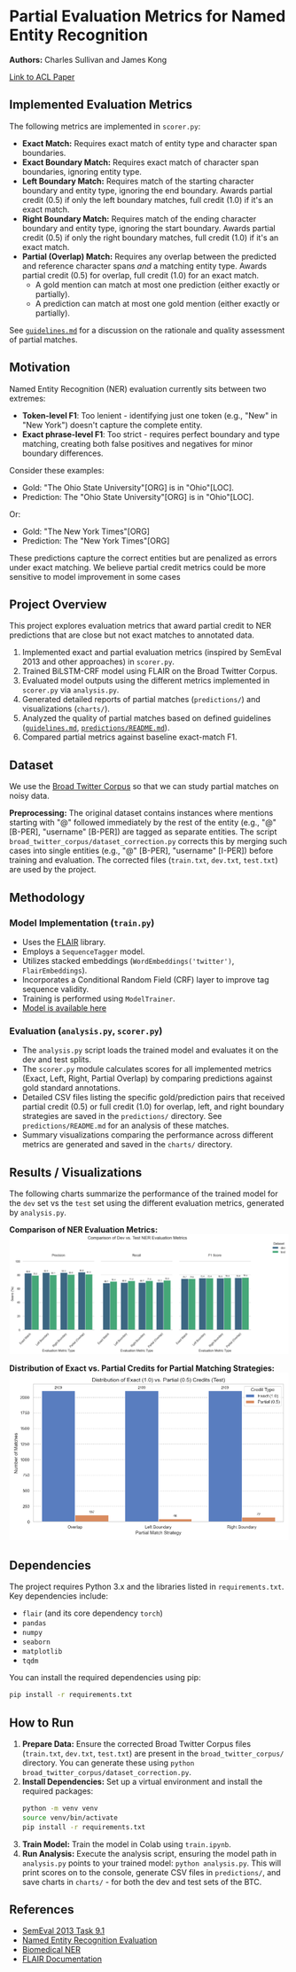 # Partial Evaluation Metrics for Named Entity Recognition

**Authors:** Charles Sullivan and James Kong

[Link to ACL Paper](./Partial%20Evaluation%20Metrics%20in%20Named%20Entity%20Recognition%20-%20James%20Kong%20%20Charles%20Sullivan.pdf)

## Implemented Evaluation Metrics

The following metrics are implemented in `scorer.py`:

-   **Exact Match:** Requires exact match of entity type and character span boundaries.
-   **Exact Boundary Match:** Requires exact match of character span boundaries, ignoring entity type.
-   **Left Boundary Match:** Requires match of the starting character boundary and entity type, ignoring the end boundary. Awards partial credit (0.5) if only the left boundary matches, full credit (1.0) if it's an exact match.
-   **Right Boundary Match:** Requires match of the ending character boundary and entity type, ignoring the start boundary. Awards partial credit (0.5) if only the right boundary matches, full credit (1.0) if it's an exact match.
-   **Partial (Overlap) Match:** Requires any overlap between the predicted and reference character spans *and* a matching entity type. Awards partial credit (0.5) for overlap, full credit (1.0) for an exact match.
    -   A gold mention can match at most one prediction (either exactly or partially).
    -   A prediction can match at most one gold mention (either exactly or partially).

See [`guidelines.md`](guidelines.md) for a discussion on the rationale and quality assessment of partial matches.

## Motivation

Named Entity Recognition (NER) evaluation currently sits between two extremes:
-   **Token-level F1**: Too lenient - identifying just one token (e.g., "New" in "New York") doesn't capture the complete entity.
-   **Exact phrase-level F1**: Too strict - requires perfect boundary and type matching, creating both false positives and negatives for minor boundary differences.

Consider these examples:
-   Gold: "The Ohio State University"[ORG] is in "Ohio"[LOC].
-   Prediction: The "Ohio State University"[ORG] is in "Ohio"[LOC].

Or:
-   Gold: "The New York Times"[ORG]
-   Prediction: The "New York Times"[ORG]

These predictions capture the correct entities but are penalized as errors under exact matching. We believe partial credit metrics could be more sensitive to model improvement in some cases

## Project Overview

This project explores evaluation metrics that award partial credit to NER predictions that are close but not exact matches to annotated data. 

1.  Implemented exact and partial evaluation metrics (inspired by SemEval 2013 and other approaches) in `scorer.py`.
2.  Trained BiLSTM-CRF model using FLAIR on the Broad Twitter Corpus.
3.  Evaluated model outputs using the different metrics implemented in `scorer.py` via `analysis.py`.
4.  Generated detailed reports of partial matches (`predictions/`) and visualizations (`charts/`).
5.  Analyzed the quality of partial matches based on defined guidelines ([`guidelines.md`](guidelines.md), [`predictions/README.md`](predictions/README.md)).
6.  Compared partial metrics against baseline exact-match F1.

## Dataset

We use the [Broad Twitter Corpus](https://aclanthology.org/C16-1111.pdf) so that we can study partial matches on noisy data.

**Preprocessing:** The original dataset contains instances where mentions starting with "@" followed immediately by the rest of the entity (e.g., "@" [B-PER], "username" [B-PER]) are tagged as separate entities. The script `broad_twitter_corpus/dataset_correction.py` corrects this by merging such cases into single entities (e.g., "@" [B-PER], "username" [I-PER]) before training and evaluation. The corrected files (`train.txt`, `dev.txt`, `test.txt`) are used by the project.

## Methodology

### Model Implementation (`train.py`)
-   Uses the [FLAIR](https://github.com/flairNLP/flair) library.
-   Employs a `SequenceTagger` model.
-   Utilizes stacked embeddings (`WordEmbeddings('twitter')`, `FlairEmbeddings`).
-   Incorporates a Conditional Random Field (CRF) layer to improve tag sequence validity.
-   Training is performed using `ModelTrainer`.
-   [Model is available here](https://drive.google.com/drive/folders/1QQb_S4BYiYj-8PnHnyQrBSHp8IH7zVIO?usp=sharing)

### Evaluation (`analysis.py`, `scorer.py`)
-   The `analysis.py` script loads the trained model and evaluates it on the dev and test splits.
-   The `scorer.py` module calculates scores for all implemented metrics (Exact, Left, Right, Partial Overlap) by comparing predictions against gold standard annotations.
-   Detailed CSV files listing the specific gold/prediction pairs that received partial credit (0.5) or full credit (1.0) for overlap, left, and right boundary strategies are saved in the `predictions/` directory. See `predictions/README.md` for an analysis of these matches.
-   Summary visualizations comparing the performance across different metrics are generated and saved in the `charts/` directory.

## Results / Visualizations

The following charts summarize the performance of the trained model for the `dev` set vs the `test` set using the different evaluation metrics, generated by `analysis.py`.

**Comparison of NER Evaluation Metrics:**
![Metrics Comparison Chart](comparison_charts/dev_vs_test_metrics_comparison.png)

**Distribution of Exact vs. Partial Credits for Partial Matching Strategies:**
![Partial Match Credit Distribution Chart](test_charts/test_partial_match_credit_distribution.png)

## Dependencies

The project requires Python 3.x and the libraries listed in `requirements.txt`. Key dependencies include:

-   `flair` (and its core dependency `torch`)
-   `pandas`
-   `numpy`
-   `seaborn`
-   `matplotlib`
-   `tqdm`

You can install the required dependencies using pip:
```bash
pip install -r requirements.txt
```

## How to Run

1.  **Prepare Data:** Ensure the corrected Broad Twitter Corpus files (`train.txt`, `dev.txt`, `test.txt`) are present in the `broad_twitter_corpus/` directory. You can generate these using `python broad_twitter_corpus/dataset_correction.py`.
2.  **Install Dependencies:** Set up a virtual environment and install the required packages:
    ```bash
    python -m venv venv
    source venv/bin/activate  
    pip install -r requirements.txt
    ```
3.  **Train Model:** Train the model in Colab using `train.ipynb`.
4.  **Run Analysis:** Execute the analysis script, ensuring the model path in `analysis.py` points to your trained model: `python analysis.py`. This will print scores on to the console, generate CSV files in `predictions/`, and save charts in `charts/` - for both the dev and test sets of the BTC.

## References

-   [SemEval 2013 Task 9.1](https://aclanthology.org/S13-2056.pdf)
-   [Named Entity Recognition Evaluation](https://www.davidsbatista.net/blog/2018/05/09/Named_Entity_Evaluation/)
-   [Biomedical NER](https://link.springer.com/article/10.1186/1471-2105-7-92)
-   [FLAIR Documentation](https://flairnlp.github.io/docs/tutorial-training/how-to-train-sequence-tagger#training-a-named-entity-recognition-ner-model-with-flair-embeddings)